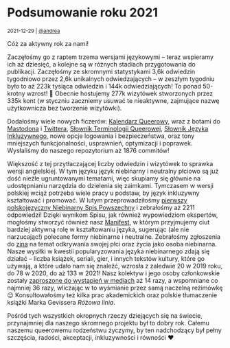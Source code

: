 # Podsumowanie roku 2021

<small>2021-12-29 | [@andrea](/@andrea)</small>

Cóż za aktywny rok za nami!

Zaczęłośmy go z raptem trzema wersjami językowymi – teraz wspieramy ich aż dziesięć,
a kolejne są w różnych stadiach przygotowania do publikacji.
Zaczęłośmy ze skromnymi statystykami 3,6k odwiedzin tygodniowo przez 2,6k unikalnych odwiedzających
– w zeszłym tygodniu było to aż 223k tysiąca odwiedzin i 144k odwiedziających! To ponad 50-krotny wzrost! 🤯
Obecnie hostujemy 277k wizytówek stworzonych przez 335k kont
(w styczniu zaczniemy usuwać te nieaktywne, zajmujące nazwę użytkownicza bez tworzenie wizytówki).

Dodałośmy wiele nowych ficzerów:
[Kalendarz Queerowy](/kalendarz), wraz z botami do [Mastodona](https://tech.lgbt/@QueerCalendar) i [Twittera](https://twitter.com/CalendarQueer),
[Słownik Terminologii Queerowej](/terminologia),
[Słownik Języka Inkluzywnego](/inkluzywny),
nowe opcje logowania i bezpieczeństwa,
oraz tony mniejszych funkcjonalności, usprawnień, optymizacji i poprawek.
Wysłaliśmy do naszego repozytorium aż 1876 commitów!

Większość z tej przytłaczającej liczby odwiedzin i wizytówek to sprawka wersji angielskiej.
W tym języku język niebinarny i neutralny płciowo są już dość nieźle ugruntowanymi tematami,
więc skupiamy się głównie na udostępnianiu narzędzia do dzielenia się zaimkami.
Tymczasem w wersji polskiej wciąż potrzeba wiele pracy u podstaw,
by język inkluzywny kształtować i promować.
W lutym przeprowadziłośmy [pierwszy polskojęzyczny Niebinarny Spis Powszechny](/blog/spis-2021)
i zebrałośmy aż 2211 odpowiedzi!
Dzięki wynikom Spisu, jak również wypowiedziom ekspertów, mogłośmy stworzyć również nasz [Manifest](/manifest),
w którym przyjmujemy ciut bardziej aktywną rolę w kształtowaniu języka,
sugerując (ale nie narzucając!) polecane formy niebinarne i neutralne.
Zebrałośmy zgłoszenia do [zina](/zin) na temat odkrywania swojej płci oraz życia jako osoba niebinarna.
Nasze wysiłki w kwestii popularyzowania języka niebinarnego zdają się działać – liczba książek, seriali, gier, i innych tekstów kultury,
które go używają, a które udało nam się znaleźć, wzrosła z zaledwie 20 w 2019 roku, do 78 w 2020, do aż 133 w 2021!
Nasz kolektyw i jego osoby członkowskie zostały [zaproszone do wystąpień w mediach](https://zaimki.pl/media) aż 14 razy,
a wspomniane co najmniej 36 razy, wliczając w to wyśmianie przez samą naczelną reżimówkę 😉
Konsultowałośmy też kilka prac akademickich oraz polskie tłumaczenie książki Marka Gevissera _Różowa linia_.

Pośród tych wszystkich okropnych rzeczy dziejących się na świecie, przynajmniej dla naszego skromnego projektu był to dobry rok.
Całemu naszemu queerowemu rodzeństwu życzymy, by ten nadchodzący był pełny szczęścia, radości, akceptacji, inkluzywności i równości ❤️
